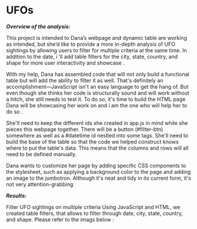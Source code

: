 # UFOs


***Overview of the analysis:***

This project is intended to Dana’s webpage and dynamic table are working as intended, but she’d like to provide a more in-depth analysis of UFO sightings by allowing users to filter for multiple criteria at the same time. In addition to the date, i ’ll add table filters for the city, state, country, and shape for more user interactivity and showcase .

With my help, Dana has assembled code that will not only build a functional table but will add the ability to filter it as well. That's definitely an accomplishment—JavaScript isn't an easy language to get the hang of. But even though she thinks her code is structurally sound and will work without a hitch, she still needs to test it. To do so, it's time to build the HTML page Dana will be showcasing her work on and i am the one who will help her to do so .

She'll need to keep the different ids she created in app.js in mind while she pieces this webpage together. There will be a button (#filter-btn) somewhere as well as a #datetime id nestled into some tags. She'll need to build the base of the table so that the code we helped construct knows where to put the table's data. This means that the columns and rows will all need to be defined manually.

Dana wants to customize her page by adding specific CSS components to the stylesheet, such as applying a background color to the page and adding an image to the jumbotron. Although it's neat and tidy in its current form, it's not very attention-grabbing.








***Results:***

Filter UFO sightings on multiple criteria
Using JavaScript and HTML, we created table filters, that allows to filter through date, city, state, country, and shape. Please refer to the imags below :

